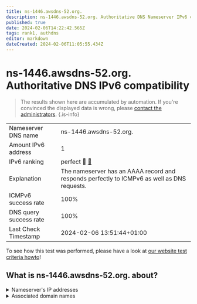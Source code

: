 ```yaml
---
title: ns-1446.awsdns-52.org.
description: ns-1446.awsdns-52.org. Authoritative DNS Nameserver IPv6 compatibility
published: true
date: 2024-02-06T14:22:42.565Z
tags: rank1, authdns
editor: markdown
dateCreated: 2024-02-06T11:05:55.434Z
---
```


# ns-1446.awsdns-52.org. Authoritative DNS IPv6 compatibility

> The results shown here are accumulated by automation. If you're convinced the displayed data is wrong, please [contact the administrators](/howto/chat). 
{.is-info}




|   |   |
| - | - |
| Nameserver DNS name | ns-1446.awsdns-52.org.
| Amount IPv6 address | 1
| IPv6 ranking | perfect :1st_place_medal: [🔗](/howto/ranking) |
| Explanation | The nameserver has an AAAA record and responds perfectly to ICMPv6 as well as DNS requests. |
| ICMPv6 success rate | 100%|
| DNS query success rate | 100% |
| Last Check Timestamp | 2024-02-06 13:51:44+01:00 |

To see how this test was performed, please have a look at [our website test criteria howto](/howto/testcriteria/authdns)!


## What is ns-1446.awsdns-52.org. about?




<details>
<summary>Nameserver's IP addresses</summary>

2600:9000:5305:a600::1

</details>



<details>
<summary>Associated domain names</summary>

ravendb.net

</details>
